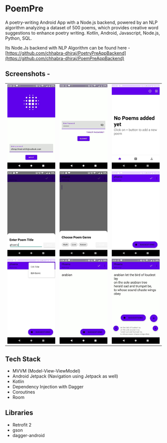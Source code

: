 # PoemPre
A poetry-writing Android App with a Node.js backend, powered by an NLP algorithm analyzing a dataset of 500 poems, which provides creative word suggestions to enhance poetry writing. Kotlin, Android, Javascript, Node.js, Python, SQL.

Its Node.Js backend with NLP Algorithm can be found here - [https://github.com/chhabra-dhiraj/PoetryPreAppBackend](https://github.com/chhabra-dhiraj/PoemPreAppBackend)

## Screenshots -
<table>
    <tr>
        <td><img src="/app/screenshots/1.jpeg?raw=true"></td>
        <td><img src="/app/screenshots/2.jpeg?raw=true"></td>
        <td><img src="/app/screenshots/3.jpeg?raw=true"></td>
    </tr>
    <tr>
        <td><img src="/app/screenshots/4.jpeg?raw=true"></td>
        <td><img src="/app/screenshots/5.jpeg?raw=true"></td>
        <td><img src="/app/screenshots/6.jpeg?raw=true"></td>
    </tr>
    <tr>
        <td><img src="/app/screenshots/7.jpeg?raw=true"></td>
        <td><img src="/app/screenshots/8.jpeg?raw=true"></td>
        <td><img src="/app/screenshots/9.jpeg?raw=true"></td>
    </tr>
</table>

## Tech Stack
<ul>
  <li>MVVM (Model-View-ViewModel)</li>
  <li>Android Jetpack (Navigation using Jetpack as well)</li>
  <li>Kotlin</li>
  <li>Dependency Injection with Dagger</li>
  <li>Coroutines</li>
  <li>Room</li>
</ul>

## Libraries
<ul>
  <li>Retrofit 2</li>
  <li>gson</li>
  <li>dagger-android</li>
</ul>
